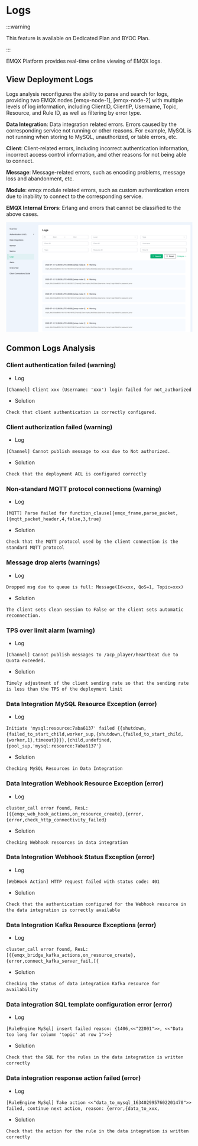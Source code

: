 # Logs

:::warning

This feature is available on Dedicated Plan and BYOC Plan. 

:::

EMQX Platform provides real-time online viewing of EMQX logs.

## View Deployment Logs

Logs analysis reconfigures the ability to parse and search for logs, providing two EMQX nodes [emqx-node-1], [emqx-node-2] with multiple levels of log information, including ClientID, ClientIP, Username, Topic, Resource, and Rule ID, as well as filtering by error type.

**Data Integration**: Data integration related errors. Errors caused by the corresponding service not running or other reasons. For example, MySQL is not running when storing to MySQL, unauthorized, or table errors, etc.

**Client**: Client-related errors, including incorrect authentication information, incorrect access control information, and other reasons for not being able to connect.

**Message**: Message-related errors, such as encoding problems, message loss and abandonment, etc.

**Module**: emqx module related errors, such as custom authentication errors due to inability to connect to the corresponding service.

**EMQX Internal Errors**: Erlang and errors that cannot be classified to the above cases.

![view_log](./_assets/logs.png)

## Common Logs Analysis

### Client authentication failed (warning)

* Log
```
[Channel] Client xxx (Username: 'xxx') login failed for not_authorized
```

* Solution
```
Check that client authentication is correctly configured.
```

### Client authorization failed (warning)

* Log
```
[Channel] Cannot publish message to xxx due to Not authorized.
```

* Solution
```
Check that the deployment ACL is configured correctly
```

### Non-standard MQTT protocol connections (warning)

* Log
```
[MQTT] Parse failed for function_clause[{emqx_frame,parse_packet,[{mqtt_packet_header,4,false,3,true}
```

* Solution
```
Check that the MQTT protocol used by the client connection is the standard MQTT protocol
```

### Message drop alerts (warnings)

* Log
```
Dropped msg due to queue is full: Message(Id=xxx, QoS=1, Topic=xxx)
```

* Solution
```
The client sets clean session to False or the client sets automatic reconnection.
```

### TPS over limit alarm (warning)

* Log
```
[Channel] Cannot publish messages to /acp_player/heartbeat due to Quota exceeded.
```

* Solution
```
Timely adjustment of the client sending rate so that the sending rate is less than the TPS of the deployment limit
```

### Data Integration MySQL Resource Exception (error)

* Log
```
Initiate 'mysql:resource:7aba6137' failed {{shutdown,{failed_to_start_child,worker_sup,{shutdown,{failed_to_start_child,{worker,1},timeout}}}},{child,undefined,{pool_sup,'mysql:resource:7aba6137'}
```

* Solution
```
Checking MySQL Resources in Data Integration
```


### Data Integration Webhook Resource Exception (error)

* Log
```
cluster_call error found, ResL: [{{emqx_web_hook_actions,on_resource_create},{error,{error,check_http_connectivity_failed}
```

* Solution
```
Checking Webhook resources in data integration
```

### Data Integration Webhook Status Exception (error)

* Log
```
[WebHook Action] HTTP request failed with status code: 401
```

* Solution
```
Check that the authentication configured for the Webhook resource in the data integration is correctly available
```

### Data Integration Kafka Resource Exceptions (error)

* Log
```
cluster_call error found, ResL: [{{emqx_bridge_kafka_actions,on_resource_create},{error,connect_kafka_server_fail,[{
```

* Solution
```
Checking the status of data integration Kafka resource for availability
```

### Data integration SQL template configuration error (error)

* Log
```
[RuleEngine MySql] insert failed reason: {1406,<<"22001">>, <<"Data too long for column 'topic' at row 1">>}
```

* Solution
```
Check that the SQL for the rules in the data integration is written correctly
```

### Data integration response action failed (error)

* Log
```
[RuleEngine MySql] Take action <<"data_to_mysql_1634029957602201470">> failed, continue next action, reason: {error,{data_to_xxx,
```

* Solution
```
Check that the action for the rule in the data integration is written correctly
```
